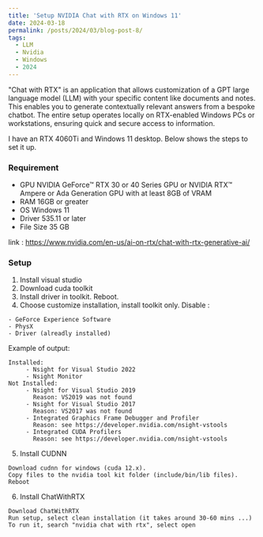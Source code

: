 ```yaml
---
title: 'Setup NVIDIA Chat with RTX on Windows 11'
date: 2024-03-18
permalink: /posts/2024/03/blog-post-8/
tags:
  - LLM 
  - Nvidia
  - Windows
  - 2024
---
```


"Chat with RTX" is an application that allows customization of a GPT large language model (LLM) with your specific content like documents and notes.
This enables you to generate contextually relevant answers from a bespoke chatbot.
The entire setup operates locally on RTX-enabled Windows PCs or workstations, ensuring quick and secure access to information.

I have an RTX 4060Ti and Windows 11 desktop. Below shows the steps to set it up.

### Requirement
* GPU	NVIDIA GeForce™ RTX 30 or 40 Series GPU or NVIDIA RTX™ Ampere or Ada Generation GPU with at least 8GB of VRAM
* RAM	16GB or greater
* OS	Windows 11
* Driver	535.11 or later
* File Size	35 GB


link : https://www.nvidia.com/en-us/ai-on-rtx/chat-with-rtx-generative-ai/

### Setup 
1. Install visual studio
2. Download cuda toolkit
3. Install driver in toolkit. Reboot.
4. Choose customize installation, install toolkit only.
Disable :
```
- GeForce Experience Software
- PhysX
- Driver (alreadly installed)
```
Example of output:
```
Installed:
     - Nsight for Visual Studio 2022
     - Nsight Monitor
Not Installed:
     - Nsight for Visual Studio 2019
       Reason: VS2019 was not found
     - Nsight for Visual Studio 2017
       Reason: VS2017 was not found
     - Integrated Graphics Frame Debugger and Profiler
       Reason: see https://developer.nvidia.com/nsight-vstools
     - Integrated CUDA Profilers
       Reason: see https://developer.nvidia.com/nsight-vstools
```
5. Install CUDNN 
```
Download cudnn for windows (cuda 12.x).
Copy files to the nvidia tool kit folder (include/bin/lib files).
Reboot
```
6. Install ChatWithRTX
```
Download ChatWithRTX
Run setup, select clean installation (it takes around 30-60 mins ...)
To run it, search "nvidia chat with rtx", select open
```
